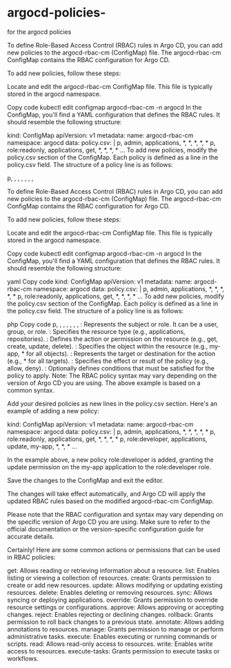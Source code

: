 # argocd-policies-
for the argocd policies 


To define Role-Based Access Control (RBAC) rules in Argo CD, you can add new policies to the argocd-rbac-cm (ConfigMap) file. The argocd-rbac-cm ConfigMap contains the RBAC configuration for Argo CD.

To add new policies, follow these steps:

Locate and edit the argocd-rbac-cm ConfigMap file. This file is typically stored in the argocd namespace.

Copy code
kubectl edit configmap argocd-rbac-cm -n argocd
In the ConfigMap, you'll find a YAML configuration that defines the RBAC rules. It should resemble the following structure:

kind: ConfigMap
apiVersion: v1
metadata:
  name: argocd-rbac-cm
  namespace: argocd
data:
  policy.csv: |
    p, admin, applications, *, *, *, *, *
    p, role:readonly, applications, get, *, *, *, *
    ...
To add new policies, modify the policy.csv section of the ConfigMap. Each policy is defined as a line in the policy.csv field. The structure of a policy line is as follows:

p, <subject>, <resource>, <action>, <object>, <target>, <effect>, <condition>


To define Role-Based Access Control (RBAC) rules in Argo CD, you can add new policies to the argocd-rbac-cm (ConfigMap) file. The argocd-rbac-cm ConfigMap contains the RBAC configuration for Argo CD.

To add new policies, follow these steps:

Locate and edit the argocd-rbac-cm ConfigMap file. This file is typically stored in the argocd namespace.

Copy code
kubectl edit configmap argocd-rbac-cm -n argocd
In the ConfigMap, you'll find a YAML configuration that defines the RBAC rules. It should resemble the following structure:

yaml
Copy code
kind: ConfigMap
apiVersion: v1
metadata:
  name: argocd-rbac-cm
  namespace: argocd
data:
  policy.csv: |
    p, admin, applications, *, *, *, *, *
    p, role:readonly, applications, get, *, *, *, *
    ...
To add new policies, modify the policy.csv section of the ConfigMap. Each policy is defined as a line in the policy.csv field. The structure of a policy line is as follows:

php
Copy code
p, <subject>, <resource>, <action>, <object>, <target>, <effect>, <condition>
<subject>: Represents the subject or role. It can be a user, group, or role.
<resource>: Specifies the resource type (e.g., applications, repositories).
<action>: Defines the action or permission on the resource (e.g., get, create, update, delete).
<object>: Specifies the object within the resource (e.g., my-app, * for all objects).
<target>: Represents the target or destination for the action (e.g., * for all targets).
<effect>: Specifies the effect or result of the policy (e.g., allow, deny).
<condition>: Optionally defines conditions that must be satisfied for the policy to apply.
Note: The RBAC policy syntax may vary depending on the version of Argo CD you are using. The above example is based on a common syntax.
  
  
Add your desired policies as new lines in the policy.csv section. Here's an example of adding a new policy:
  
 kind: ConfigMap
apiVersion: v1
metadata:
  name: argocd-rbac-cm
  namespace: argocd
data:
  policy.csv: |
    p, admin, applications, *, *, *, *, *
    p, role:readonly, applications, get, *, *, *, *
    p, role:developer, applications, update, my-app, *, *, *
    ...
  
  
In the example above, a new policy role:developer is added, granting the update permission on the my-app application to the role:developer role.

Save the changes to the ConfigMap and exit the editor.

The changes will take effect automatically, and Argo CD will apply the updated RBAC rules based on the modified argocd-rbac-cm ConfigMap.

Please note that the RBAC configuration and syntax may vary depending on the specific version of Argo CD you are using. Make sure to refer to the official documentation or the version-specific configuration guide for accurate details.
  
  
  
  Certainly! Here are some common actions or permissions that can be used in RBAC policies:

get: Allows reading or retrieving information about a resource.
list: Enables listing or viewing a collection of resources.
create: Grants permission to create or add new resources.
update: Allows modifying or updating existing resources.
delete: Enables deleting or removing resources.
sync: Allows syncing or deploying applications.
override: Grants permission to override resource settings or configurations.
approve: Allows approving or accepting changes.
reject: Enables rejecting or declining changes.
rollback: Grants permission to roll back changes to a previous state.
annotate: Allows adding annotations to resources.
manage: Grants permission to manage or perform administrative tasks.
execute: Enables executing or running commands or scripts.
read: Allows read-only access to resources.
write: Enables write access to resources.
execute-tasks: Grants permission to execute tasks or workflows.
  
  
  
  
  
  
  
  
  
  
  
  
